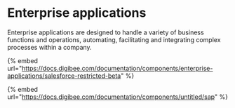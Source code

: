 # Enterprise applications

Enterprise applications are designed to handle a variety of business functions and operations, automating, facilitating and integrating complex processes within a company.

{% embed url="https://docs.digibee.com/documentation/components/enterprise-applications/salesforce-restricted-beta" %}

{% embed url="https://docs.digibee.com/documentation/components/untitled/sap" %}

